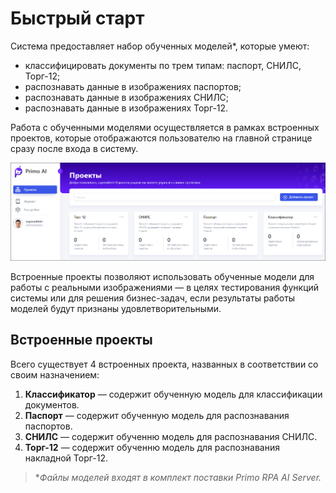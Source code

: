 # Быстрый старт

Система предоставляет набор обученных моделей\*, которые умеют:
* классифицировать документы по трем типам: паспорт, СНИЛС, Торг-12;
* распознавать данные в изображениях паспортов;
* распознавать данные в изображениях СНИЛС;
* распознавать данные в изображениях Торг-12.

Работа с обученными моделями осуществляется в рамках встроенных проектов, которые отображаются пользователю на главной странице сразу после входа в систему. 

![](<../../../.gitbook/assets1/primo-ai/embedded-projects.png>)

Встроенные проекты позволяют использовать обученные модели для работы с реальными изображениями — в целях тестирования функций системы или для решения бизнес-задач, если результаты работы моделей будут признаны удовлетворительными.


## Встроенные проекты

Всего существует 4 встроенных проекта, названных в соответствии со своим назначением:
1. **Классификатор** — содержит обученную модель для классификации документов.
2. **Паспорт** — содержит обученную модель для распознавания паспортов.
3. **СНИЛС** — содержит обученню модель для распознавания СНИЛС.
4. **Торг-12** — содержит обученню модель для распознавания накладной Торг-12.



> \**Файлы моделей входят в комплект поставки Primo RPA AI Server.*
